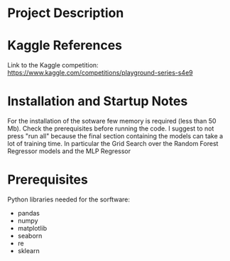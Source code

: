 # Project Description


# Kaggle References
Link to the Kaggle competition: https://www.kaggle.com/competitions/playground-series-s4e9

# Installation and Startup Notes
For the installation of the sotware few memory is required (less than 50 Mb). Check the prerequisites before running the code.
I suggest to not press "run all" because the final section containing the models can take a lot of training time. 
In particular the Grid Search over the Random Forest Regressor models and the MLP Regressor

# Prerequisites
Python libraries needed for the sorftware:
 - pandas
 - numpy
 - matplotlib
 - seaborn
 - re
 - sklearn
